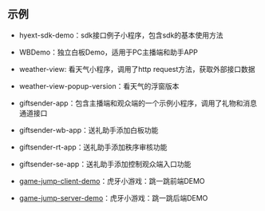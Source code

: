 ## 示例

* hyext-sdk-demo：sdk接口例子小程序，包含sdk的基本使用方法
* WBDemo：独立白板Demo，适用于PC主播端和助手APP
* weather-view: 看天气小程序，调用了http request方法，获取外部接口数据
* weather-view-popup-version：看天气的浮窗版本
* giftsender-app：包含主播端和观众端的一个示例小程序，调用了礼物和消息通道接口
* giftsender-wb-app：送礼助手添加白板功能
* giftsender-rt-app：送礼助手添加秩序审核功能
* giftsender-se-app：送礼助手添加控制观众端入口功能

* [game-jump-client-demo](./game-jump-client-demo)：虎牙小游戏：跳一跳前端DEMO
* [game-jump-server-demo](./game-jump-server-demo)：虎牙小游戏：跳一跳后端DEMO
